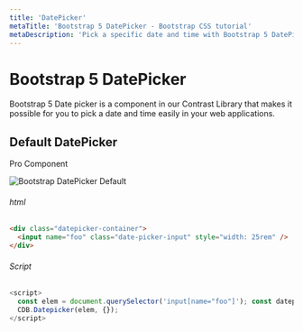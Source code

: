 ```yaml
---
title: 'DatePicker'
metaTitle: 'Bootstrap 5 DatePicker - Bootstrap CSS tutorial'
metaDescription: 'Pick a specific date and time with Bootstrap 5 DatePicker'
---
```


# Bootstrap 5 DatePicker

Bootstrap 5 Date picker is a component in our Contrast Library that makes it possible for you to pick a date and time easily in your web applications.

## Default DatePicker

<Link to="/product/bootstrap-contrast-pro"><CDBBadge size="large" className="badge-pro">Pro Component</CDBBadge></Link>

![Bootstrap DatePicker Default](https://i.imgur.com/ClWprya.gif)

###### html

```html
<div class="datepicker-container">
  <input name="foo" class="date-picker-input" style="width: 25rem" />
</div>
```

###### Script

```js
<script>
  const elem = document.querySelector('input[name="foo"]'); const datepicker = new
  CDB.Datepicker(elem, {});
</script>
```
